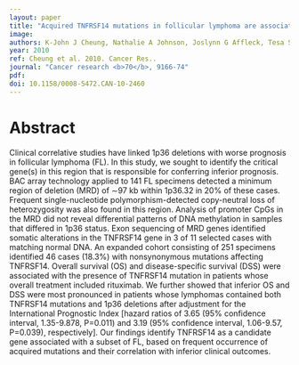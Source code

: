 ```yaml
---
layout: paper
title: "Acquired TNFRSF14 mutations in follicular lymphoma are associated with worse prognosis."
image: 
authors: K-John J Cheung, Nathalie A Johnson, Joslynn G Affleck, Tesa Severson, Christian Steidl, Susana Ben-Neriah, Jacqueline Schein, Ryan D Morin, Richard Moore, Sohrab P Shah, Hong Qian, Jessica E Paul, Adele Telenius, Thomas Relander, Wan Lam, Kerry Savage, Joseph M Connors, Carolyn Brown, Marco A Marra, Randy D Gascoyne, Douglas E Horsman
year: 2010
ref: Cheung et al. 2010. Cancer Res..
journal: "Cancer research <b>70</b>, 9166-74"
pdf: 
doi: 10.1158/0008-5472.CAN-10-2460
---
```


# Abstract

Clinical correlative studies have linked 1p36 deletions with worse prognosis in follicular lymphoma (FL). In this study, we sought to identify the critical gene(s) in this region that is responsible for conferring inferior prognosis. BAC array technology applied to 141 FL specimens detected a minimum region of deletion (MRD) of ∼97 kb within 1p36.32 in 20% of these cases. Frequent single-nucleotide polymorphism-detected copy-neutral loss of heterozygosity was also found in this region. Analysis of promoter CpGs in the MRD did not reveal differential patterns of DNA methylation in samples that differed in 1p36 status. Exon sequencing of MRD genes identified somatic alterations in the TNFRSF14 gene in 3 of 11 selected cases with matching normal DNA. An expanded cohort consisting of 251 specimens identified 46 cases (18.3%) with nonsynonymous mutations affecting TNFRSF14. Overall survival (OS) and disease-specific survival (DSS) were associated with the presence of TNFRSF14 mutation in patients whose overall treatment included rituximab. We further showed that inferior OS and DSS were most pronounced in patients whose lymphomas contained both TNFRSF14 mutations and 1p36 deletions after adjustment for the International Prognostic Index [hazard ratios of 3.65 (95% confidence interval, 1.35-9.878, P=0.011) and 3.19 (95% confidence interval, 1.06-9.57, P=0.039), respectively]. Our findings identify TNFRSF14 as a candidate gene associated with a subset of FL, based on frequent occurrence of acquired mutations and their correlation with inferior clinical outcomes.

